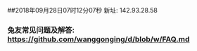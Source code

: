 ##2018年09月28日07时12分07秒 新址: 142.93.28.58
### 兔友常见问题及解答: https://github.com/wanggonging/d/blob/w/FAQ.md
